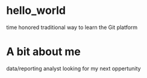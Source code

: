 # hello_world
time honored traditional way to learn the Git platform
# A bit about me
data/reporting analyst looking for my next oppertunity
